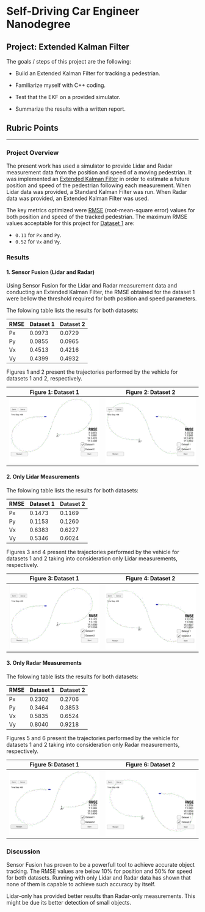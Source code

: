 # Self-Driving Car Engineer Nanodegree

## Project: **Extended Kalman Filter**

The goals / steps of this project are the following:

* Build an Extended Kalman Filter for tracking a pedestrian.

* Familiarize myself with C++ coding.

* Test that the EKF on a provided simulator.

* Summarize the results with a written report.


## Rubric Points

---
### Project Overview

The present work has used a simulator to provide Lidar and Radar measurement data from the position and speed of a moving pedestrian. It was implemented an [Extended Kalman Filter](https://en.wikipedia.org/wiki/Extended_Kalman_filter) in order to estimate a future position and speed of the pedestrian following each measurement. When Lidar data was provided, a Standard Kalman Filter was run. When Radar data was provided, an Extended Kalman Filter was used.

The key metrics optimized were [RMSE](https://en.wikipedia.org/wiki/Root-mean-square_deviation) (root-mean-square error) values for both position and speed of the tracked pedestrian. The maximum RMSE values acceptable for this project for [Dataset 1](https://github.com/udacity/CarND-Extended-Kalman-Filter-Project/blob/master/data/obj_pose-laser-radar-synthetic-input.txt) are:

- `0.11` for `Px` and `Py`.
- `0.52` for `Vx` and `Vy`.



### Results

#### 1. Sensor Fusion (Lidar and Radar)

Using Sensor Fusion for the Lidar and Radar measurement data and conducting an Extended Kalman Filter, the RMSE obtained for the dataset 1 were bellow the threshold required for both position and speed parameters.

The folowing table lists the results for both datasets:

| RMSE | Dataset 1 | Dataset 2 |
|------|-----------|-----------|
|  Px  |   0.0973  |   0.0729  |
|  Py  |   0.0855  |   0.0965  |
|  Vx  |   0.4513  |   0.4216  |
|  Vy  |   0.4399  |   0.4932  |

Figures 1 and 2 present the trajectories performed by the vehicle for datasets 1 and 2, respectively.

Figure 1: Dataset 1               |Figure 2: Dataset 2
:--------------------------------:|:--------------------------------:
<img src="./images/Dataset1.PNG"> |<img src="./images/Dataset2.PNG">


#### 2. Only Lidar Measurements

The folowing table lists the results for both datasets:

| RMSE | Dataset 1 | Dataset 2 |
|------|-----------|-----------|
|  Px  |   0.1473  |   0.1169  |
|  Py  |   0.1153  |   0.1260  |
|  Vx  |   0.6383  |   0.6227  |
|  Vy  |   0.5346  |   0.6024  |

Figures 3 and 4 present the trajectories performed by the vehicle for datasets 1 and 2 taking into consideration only Lidar measurements, respectively.

Figure 3: Dataset 1                        |Figure 4: Dataset 2
:-----------------------------------------:|:-----------------------------------------:
<img src="./images/OnlyLidar_Dataset1.PNG"> |<img src="./images/OnlyLidar_Dataset2.PNG">


#### 3. Only Radar Measurements

The folowing table lists the results for both datasets:

| RMSE | Dataset 1 | Dataset 2 |
|------|-----------|-----------|
|  Px  |   0.2302  |   0.2706  |
|  Py  |   0.3464  |   0.3853  |
|  Vx  |   0.5835  |   0.6524  |
|  Vy  |   0.8040  |   0.9218  |

Figures 5 and 6 present the trajectories performed by the vehicle for datasets 1 and 2 taking into consideration only Radar measurements, respectively.

Figure 5: Dataset 1                        |Figure 6: Dataset 2
:-----------------------------------------:|:-----------------------------------------:
<img src="./images/OnlyRadar_Dataset1.PNG"> |<img src="./images/OnlyRadar_Dataset2.PNG">



### Discussion

Sensor Fusion has proven to be a powerfull tool to achieve accurate object tracking. The RMSE values are below 10% for position and 50% for speed for both datasets. Running with only Lidar and Radar data has shown that none of them is capable to achieve such accuracy by itself. 

Lidar-only has provided better results than Radar-only measurements. This might be due its better detection of small objects.

